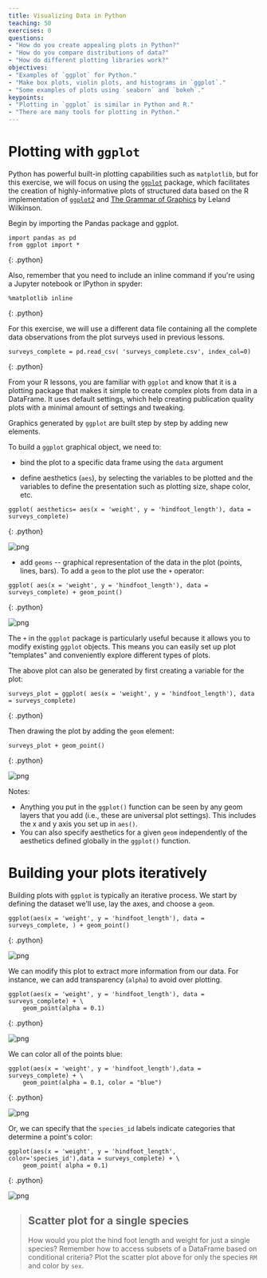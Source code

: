 ```yaml
---
title: Visualizing Data in Python
teaching: 50
exercises: 0
questions:
- "How do you create appealing plots in Python?"
- "How do you compare distributions of data?"
- "How do different plotting libraries work?"
objectives:
- "Examples of `ggplot` for Python."
- "Make box plots, violin plots, and histograms in `ggplot`."
- "Some examples of plots using `seaborn` and `bokeh`."
keypoints:
- "Plotting in `ggplot` is similar in Python and R."
- "There are many tools for plotting in Python."
---
```


# Plotting with `ggplot`

Python has powerful built-in plotting capabilities such as `matplotlib`, but
for this exercise, we will focus on using the [`ggplot`](http://ggplot.yhathq.com/)
package, which facilitates the creation of highly-informative plots of
structured data based on the R implementation of
[`ggplot2`](http://ggplot2.org/) and [The Grammar of
Graphics](http://link.springer.com/book/10.1007%2F0-387-28695-0) by Leland
Wilkinson.

Begin by importing the Pandas package and ggplot.

~~~
import pandas as pd
from ggplot import *
~~~
{: .python}

Also, remember that you need to include an inline command if you're using a Jupyter notebook or IPython in spyder:

~~~
%matplotlib inline
~~~
{: .python}

For this exercise, we will use a different data file containing all the complete data observations from the plot surveys used in previous lessons. 

~~~
surveys_complete = pd.read_csv( 'surveys_complete.csv', index_col=0)
~~~
{: .python}

<!--And let's give the column of row indices a name:

~~~
surveys_complete.index.name = 'X'
~~~
{: .python}

-->

From your R lessons, you are familiar with `ggplot` and know that it is a plotting package that makes it simple to create complex plots
from data in a DataFrame. It uses default settings, which help creating
publication quality plots with a minimal amount of settings and tweaking.

Graphics generated by `ggplot` are built step by step by adding new elements.

To build a `ggplot` graphical object, we need to:

- bind the plot to a specific data frame using the `data` argument

- define aesthetics (`aes`), by selecting the variables to be plotted and the variables to define the presentation such as plotting size, shape color, etc.

~~~
ggplot( aesthetics= aes(x = 'weight', y = 'hindfoot_length'), data = surveys_complete)
~~~
{: .python}


![png](../fig/ggplot1.png)


- add `geoms` -- graphical representation of the data in the plot (points,
     lines, bars). To add a `geom` to the plot use the `+` operator:

~~~
ggplot( aes(x = 'weight', y = 'hindfoot_length'), data = surveys_complete) + geom_point()
~~~
{: .python}


![png](../fig/ggplot2.png)


The `+` in the `ggplot` package is particularly useful because it allows you
to modify existing `ggplot` objects. This means you can easily set up plot
"templates" and conveniently explore different types of plots.

The above plot can also be generated by first creating a variable for the plot:

~~~
surveys_plot = ggplot( aes(x = 'weight', y = 'hindfoot_length'), data = surveys_complete)
~~~
{: .python}

Then drawing the plot by adding the `geom` element:

~~~
surveys_plot + geom_point()
~~~
{: .python}


![png](../fig/ggplot2.png)



Notes:

- Anything you put in the `ggplot()` function can be seen by any geom layers
  that you add (i.e., these are universal plot settings). This includes the x and
  y axis you set up in `aes()`.
- You can also specify aesthetics for a given `geom` independently of the
  aesthetics defined globally in the `ggplot()` function.


# Building your plots iteratively

Building plots with `ggplot` is typically an iterative process. We start by
defining the dataset we'll use, lay the axes, and choose a `geom`.

~~~
ggplot(aes(x = 'weight', y = 'hindfoot_length'), data = surveys_complete, ) + geom_point()
~~~
{: .python}


![png](../fig/ggplot2.png)


We can modify this plot to extract more information from our data. For
instance, we can add transparency (`alpha`) to avoid over plotting.

~~~
ggplot(aes(x = 'weight', y = 'hindfoot_length'), data = surveys_complete) + \
    geom_point(alpha = 0.1)
~~~
{: .python}


![png](../fig/ggplot3.png)


We can color all of the points blue:

~~~
ggplot(aes(x = 'weight', y = 'hindfoot_length'),data = surveys_complete) + \
    geom_point(alpha = 0.1, color = "blue")
~~~
{: .python}


![png](../fig/ggplot4.png)


Or, we can specify that the `species_id` labels indicate categories that determine a point's color:

~~~
ggplot(aes(x = 'weight', y = 'hindfoot_length', color='species_id'),data = surveys_complete) + \
    geom_point( alpha = 0.1)
~~~
{: .python}


![png](../fig/ggplot5.png)



> ## Scatter plot for a single species
>
> How would you plot the hind foot length and weight for just a single species?
> Remember how to access subsets of a DataFrame based on conditional criteria?
> Plot the scatter plot above for only the species `RM` and color by `sex`.
>
> > <!--## Solution
> > 
> > ~~~
> > ggplot(aes(x = 'weight', y = 'hindfoot_length', color='sex'),data = surveys_complete[surveys_complete.species_id == 'RM']) + \
> >         geom_point( alpha = 0.5)
> > ~~~
> > {: .python}
> > 
> > ![png](../fig/ggplot6.png)
> {: .solution}-->
{: .challenge}


# Box Plots & Violin Plots

We often like to compare the distributions of values across different categorical variables. Box plots and violin plots allow us to do this easily. 

Let's use `ggplot` to create simple box plots comparing the hind foot measurements across all species in our DataFrame:

~~~
ggplot( aes(x = 'species_id', y = 'hindfoot_length'), data = surveys_complete) + geom_boxplot()
~~~
{: .python}


![png](../fig/ggplot7.png)

The points plotted show the spread of measurements. However, you will notice that box plots do not allow you to really visualize the relative distributions of your data. Thus, if you had some species that had strongly bimodal hind-foot length distributions, that would not be captured here. 

Violin plots provide a visual representation of the *shape* of a distribution. Compare the `weight` measurements of each species using violin plots on a log scale:

~~~
ggplot( aes(x = 'species_id', y = 'weight'), data = surveys_complete) + geom_violin() + scale_y_log(base=10)
~~~
{: .python}

![png](../fig/ggplot8.png)

# Histograms

Often, a histogram is a better way to visualize a distribution. Plotting histograms is easy with `ggplot` using `geom_histogram()`:

~~~
ggplot(aes(x = 'weight'), data=surveys_complete) + geom_histogram(binwidth=2)
~~~
{: .python}

![png](../fig/ggplot9.png)

You can change the fill of the bars to be colored according to the `species_id`, to compare the weight distributions among species:

~~~
ggplot(aes(x = 'weight', fill='species_id'), data=surveys_complete) + geom_histogram(binwidth=2)
~~~
{: .python}

![png](../fig/ggplot10.png)

# Other Plotting Tools in Python

Ultimately, the functionality of `ggplot` in Python is not quite as rich as it is for `ggplot2` in R. This is partly because Python offers many other tools for complex visualization including `matplotlib`, [`seaborn`](https://seaborn.pydata.org/), and [`bokeh`](http://bokeh.pydata.org/en/latest/). 

For example, `seaborn` is a very nice library built on `matplotlib` that also features very nice color palettes. To install this package you need to use `conda` in your **Unix** terminal (not in Python):

```
$ conda install seaborn
```

Now, `seaborn` can be used to make very nice violin plots comparing the relative distributions of weight measurements for different sexed animals from a single species, *Onychomys leucogaster*:

~~~
import seaborn as sns
ax = sns.violinplot(x = 'sex', y = 'weight', data=surveys_complete[surveys_complete.species_id == 'OL'], palette="Set2")
~~~
{: .python}

![png](../fig/seaborn.png)

Another library called `bokeh` can create amazing, interactive graphics using D3.js (javascript). This package is also easy to install with `conda`:

```
$ conda install bokeh
```

We will use this to view histograms of the male and female weights observed for *Onychomys leucogaster*.
First, load the package and options for inline notebook output and the components for a histogram:

~~~
from bokeh.io import push_notebook, show, output_notebook
from bokeh.charts import Histogram
output_notebook()
~~~
{: .python}

![png](../fig/bokeh1.png)

~~~
hist = Histogram(surveys_complete[surveys_complete.species_id == 'OL'], values="weight", color="sex")
show(hist)
~~~
{: .python}

![png](../fig/bokeh2.png)

Notice the tool buttons on the side of your graph. These allow you to interact with your graphical image in an intuitive way using javascript. 

![png](../fig/bokeh3.png)

Choosing the right tool depends on what you need to do. All of these plotting libraries use different vocabularies to create graphical images, and this can make going between them difficult. 
